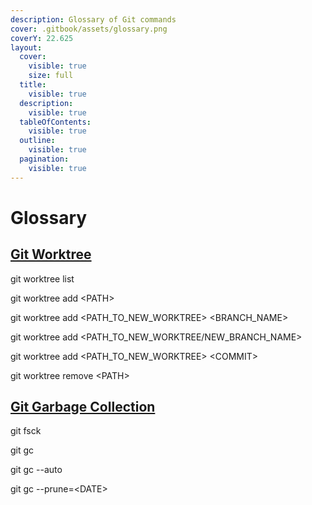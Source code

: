 ```yaml
---
description: Glossary of Git commands
cover: .gitbook/assets/glossary.png
coverY: 22.625
layout:
  cover:
    visible: true
    size: full
  title:
    visible: true
  description:
    visible: true
  tableOfContents:
    visible: true
  outline:
    visible: true
  pagination:
    visible: true
---
```


# Glossary

## [Git Worktree](git-worktree.md#command-guide)

git worktree list

git worktree add \<PATH>

git worktree add \<PATH\_TO\_NEW\_WORKTREE> \<BRANCH\_NAME>

git worktree add \<PATH\_TO\_NEW\_WORKTREE/NEW\_BRANCH\_NAME>

git worktree add \<PATH\_TO\_NEW\_WORKTREE> \<COMMIT>

git worktree remove \<PATH>



## [Git Garbage Collection](git-garbage-collection.md#command-guide)

git fsck

git gc

git gc --auto

git gc --prune=\<DATE>
